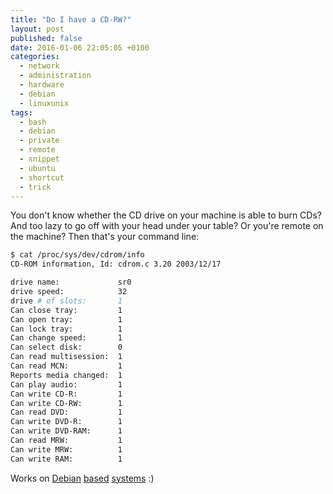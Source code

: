 ```yaml
---
title: "Do I have a CD-RW?"
layout: post
published: false
date: 2016-01-06 22:05:05 +0100
categories:
  - network
  - administration
  - hardware
  - debian
  - linuxunix
tags:
  - bash
  - debian
  - private
  - remote
  - snippet
  - ubuntu
  - shortcut
  - trick
---
```


You don't know whether the CD drive on your machine is able to burn CDs? And too lazy to go off with your head under your table? Or you're remote on the machine? Then that's your command line:

~~~~~~~ bash
$ cat /proc/sys/dev/cdrom/info                                                                                                                                       martin@gauss pts/6
CD-ROM information, Id: cdrom.c 3.20 2003/12/17

drive name:             sr0
drive speed:            32
drive # of slots:       1
Can close tray:         1
Can open tray:          1
Can lock tray:          1
Can change speed:       1
Can select disk:        0
Can read multisession:  1
Can read MCN:           1
Reports media changed:  1
Can play audio:         1
Can write CD-R:         1
Can write CD-RW:        1
Can read DVD:           1
Can write DVD-R:        1
Can write DVD-RAM:      1
Can read MRW:           1
Can write MRW:          1
Can write RAM:          1
~~~~~~~

Works on [Debian](https://www.debian.org/) [based](http://www.ubuntu.com/) [systems](http://linuxmint.com/) :)
